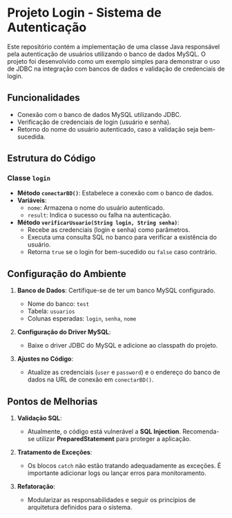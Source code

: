 # Projeto Login - Sistema de Autenticação

Este repositório contém a implementação de uma classe Java responsável pela autenticação de usuários utilizando o banco de dados MySQL. O projeto foi desenvolvido como um exemplo simples para demonstrar o uso de JDBC na integração com bancos de dados e validação de credenciais de login.

## Funcionalidades

- Conexão com o banco de dados MySQL utilizando JDBC.
- Verificação de credenciais de login (usuário e senha).
- Retorno do nome do usuário autenticado, caso a validação seja bem-sucedida.

## Estrutura do Código

### Classe `login`
- **Método `conectarBD()`**: Estabelece a conexão com o banco de dados.
- **Variáveis**:
  - `nome`: Armazena o nome do usuário autenticado.
  - `result`: Indica o sucesso ou falha na autenticação.
- **Método `verificarUsuario(String login, String senha)`**:
  - Recebe as credenciais (login e senha) como parâmetros.
  - Executa uma consulta SQL no banco para verificar a existência do usuário.
  - Retorna `true` se o login for bem-sucedido ou `false` caso contrário.

## Configuração do Ambiente

1. **Banco de Dados**: Certifique-se de ter um banco MySQL configurado.
   - Nome do banco: `test`
   - Tabela: `usuarios`
   - Colunas esperadas: `login`, `senha`, `nome`

2. **Configuração do Driver MySQL**:
   - Baixe o driver JDBC do MySQL e adicione ao classpath do projeto.

3. **Ajustes no Código**:
   - Atualize as credenciais (`user` e `password`) e o endereço do banco de dados na URL de conexão em `conectarBD()`.

## Pontos de Melhorias

1. **Validação SQL**:
   - Atualmente, o código está vulnerável a **SQL Injection**. Recomenda-se utilizar **PreparedStatement** para proteger a aplicação.
   
2. **Tratamento de Exceções**:
   - Os blocos `catch` não estão tratando adequadamente as exceções. É importante adicionar logs ou lançar erros para monitoramento.

3. **Refatoração**:
   - Modularizar as responsabilidades e seguir os princípios de arquitetura definidos para o sistema.

